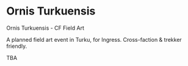 # Ornis Turkuensis
Ornis Turkuensis - CF Field Art

A planned field art event in Turku, for Ingress. Cross-faction & trekker friendly.

TBA
